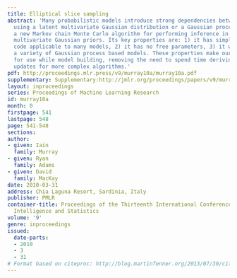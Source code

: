 ```yaml
---
title: Elliptical slice sampling
abstract: 'Many probabilistic models introduce strong dependencies between variables
  using a latent multivariate Gaussian distribution or a Gaussian process. We present
  a new Markov chain Monte Carlo algorithm for performing inference in models with
  multivariate Gaussian priors. Its key properties are: 1) it has simple, generic
  code applicable to many models, 2) it has no free parameters, 3) it works well for
  a variety of Gaussian process based models. These properties make our method ideal
  for use while model building, removing the need to spend time deriving and tuning
  updates for more complex algorithms.'
pdf: http://proceedings.mlr.press/v9/murray10a/murray10a.pdf
supplementary: Supplementary:http://jmlr.org/proceedings/papers/v9/murray10a/murray10aSupple.tgz
layout: inproceedings
series: Proceedings of Machine Learning Research
id: murray10a
month: 0
firstpage: 541
lastpage: 548
page: 541-548
sections: 
author:
- given: Iain
  family: Murray
- given: Ryan
  family: Adams
- given: David
  family: MacKay
date: 2010-03-31
address: Chia Laguna Resort, Sardinia, Italy
publisher: PMLR
container-title: Proceedings of the Thirteenth International Conference on Artificial
  Intelligence and Statistics
volume: '9'
genre: inproceedings
issued:
  date-parts:
  - 2010
  - 3
  - 31
# Format based on citeproc: http://blog.martinfenner.org/2013/07/30/citeproc-yaml-for-bibliographies/
---
```

